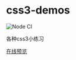 # css3-demos

![Node CI](https://github.com/lijinke666/css3-demos/workflows/Node%20CI/badge.svg)

各种css3小练习

[在线预览](https://lijinke666.github.io/css3-demos/)
